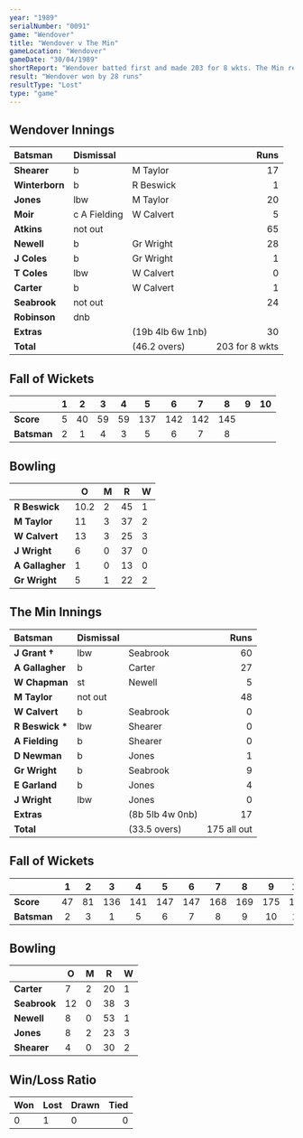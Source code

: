 ```yaml
---
year: "1989"
serialNumber: "0091" 
game: "Wendover"
title: "Wendover v The Min"
gameLocation: "Wendover"
gameDate: "30/04/1989"
shortReport: "Wendover batted first and made 203 for 8 wkts. The Min replied with 175 all out"
result: "Wendover won by 28 runs"
resultType: "Lost"
type: "game"
---
```


## Wendover Innings

| Batsman | Dismissal |  | Runs |
|:---|:---|---|---:|
| **Shearer** | b | M Taylor | 17 | 
| **Winterborn** | b | R Beswick | 1 | 
| **Jones** | lbw | M Taylor | 20 | 
| **Moir** | c A Fielding | W Calvert | 5 | 
| **Atkins** | not out |  | 65 | 
| **Newell** | b | Gr Wright | 28 |
| **J Coles** | b | Gr Wright | 1 | 
| **T Coles** | lbw | W Calvert | 0 |
| **Carter** | b | W Calvert | 1 | 
| **Seabrook** | not out |  | 24 | 
| **Robinson** | dnb |  |  |
| **Extras** | | (19b 4lb 6w 1nb) | 30 | 
| **Total** | | (46.2 overs) | 203 for 8 wkts | 

## Fall of Wickets

| | 1 | 2 | 3 | 4 | 5 | 6 | 7 | 8 | 9 | 10 |
|---|:---:|:---:|:---:|:---:|:---:|:---:|:---:|:---:|:---:|:---:|
| **Score** | 5 | 40 | 59 | 59 | 137 | 142 | 142 | 145 |  |  |
| **Batsman** | 2 | 1 | 4 | 3 | 5 | 6 | 7 | 8 |  |  |

## Bowling

| | O | M | R | W |
|---|---|---|---|---|
| **R Beswick** | 10.2 | 2 | 45 | 1 | 
| **M Taylor** | 11 | 3 | 37 | 2 | 
| **W Calvert** | 13 | 3 | 25 | 3 | 
| **J Wright** | 6 | 0 | 37 | 0 | 
| **A Gallagher** | 1 | 0 | 13 | 0 |
| **Gr Wright** | 5 | 1 | 22 | 2 |

## The Min Innings

| Batsman | Dismissal |  | Runs |
|:---|:---|---|---:|
| **J Grant &#8224;** | lbw | Seabrook | 60 | 
| **A Gallagher** | b | Carter | 27 | 
| **W Chapman** | st | Newell | 5 | 
| **M Taylor** | not out |  | 48 | 
| **W Calvert** | b  | Seabrook | 0 | 
| **R Beswick &#42;** | lbw | Shearer | 0 | 
| **A Fielding** | b | Shearer | 0 | 
| **D Newman** | b | Jones | 1 | 
| **Gr Wright** | b | Seabrook | 9 | 
| **E Garland** | b | Jones | 4 | 
| **J Wright** | lbw | Jones | 0 | 
| **Extras** | | (8b 5lb 4w 0nb) | 17 | 
| **Total** | | (33.5 overs) | 175 all out | 

## Fall of Wickets

| | 1 | 2 | 3 | 4 | 5 | 6 | 7 | 8 | 9 | 10 |
|---|:---:|:---:|:---:|:---:|:---:|:---:|:---:|:---:|:---:|:---:|
| **Score** | 47 | 81 | 136 | 141 | 147 | 147 | 168 | 169 | 175 | 175 | 
| **Batsman** | 2 | 3 | 1 | 5 | 6 | 7 | 8 | 9 | 10 | 11 | 

## Bowling

| | O | M | R | W |
|---|---|---|---|---|
| **Carter** | 7 | 2 | 20 | 1 | 
| **Seabrook** | 12 | 0 | 38 | 3 | 
| **Newell** | 8 | 0 | 53 | 1 | 
| **Jones** | 8 | 2 | 23 | 3 | 
| **Shearer** | 4 | 0 | 30 | 2 | 

## Win/Loss Ratio

| Won | Lost | Drawn | Tied |
|:---|:---|:---|---:|
| 0 | 1 | 0 | 0 |